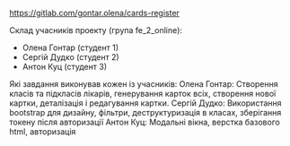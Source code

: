 https://gitlab.com/gontar.olena/cards-register

Склад учасників проекту (група fe_2_online):
- Олена Гонтар (студент 1)
- Сергій Дудко (студент 2)
- Антон Куц (студент 3)



Які завдання виконував кожен із учасників:
Олена Гонтар:
Створення класів та підкласів лікарів, генерування карток всіх, створення нової картки, деталізація і редагування картки.
Сергій Дудко:
Використання bootstrap для дизайну, фільтри, деструктуризація в класах, зберігання токену після авторизації
Антон Куц:
Модальні вікна, верстка базового html, авторизація
